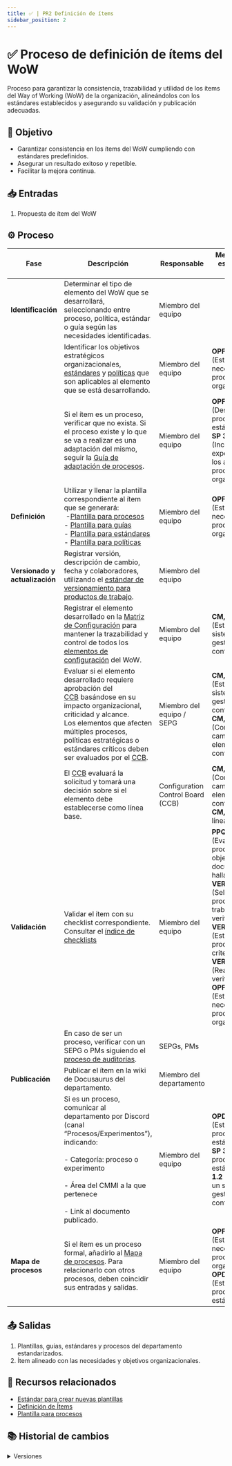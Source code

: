 ```yaml
---
title: ✅ | PR2 Definición de ítems
sidebar_position: 2
---
```

# ✅ Proceso de definición de ítems del WoW

Proceso para garantizar la consistencia, trazabilidad y utilidad de los ítems del Way of Working (WoW) de la organización, alineándolos con los estándares establecidos y asegurando su validación y publicación adecuadas.

## 🎯 Objetivo

- Garantizar consistencia en los ítems del WoW cumpliendo con estándares predefinidos.
- Asegurar un resultado exitoso y repetible.
- Facilitar la mejora continua.

## 📥 Entradas

1. Propuesta de ítem del WoW

## ⚙️ Proceso

| Fase                                  | Descripción                                                                                                                                                                                                                                                                                                                                                 | Responsable                       | Meta y práctica específica del CMMI                                                                                                                                                                                                                                                                                                                                                     |
| ------------------------------------- | ------------------------------------------------------------------------------------------------------------------------------------------------------------------------------------------------------------------------------------------------------------------------------------------------------------------------------------------------------------ | --------------------------------- | ----------------------------------------------------------------------------------------------------------------------------------------------------------------------------------------------------------------------------------------------------------------------------------------------------------------------------------------------------------------------------------------- |
| **Identificación**             | Determinar el tipo de elemento del WoW que se desarrollará, seleccionando entre proceso, política, estándar o guía según las necesidades identificadas.                                                                                                                                                                                                 | Miembro del equipo                |                                                                                                                                                                                                                                                                                                                                                                                           |
|                                       | Identificar los objetivos estratégicos organizacionales, [estándares](/docs/category/estandares) y [políticas](/docs/category/politicas) que son aplicables al elemento que se está desarrollando.                                                                                                                                                 | Miembro del equipo                | **OPF, SP 1.1** (Establecer las necesidades de proceso de la organización)                                                                                                                                                                                                                                                                                                        |  
| | Si el ítem es un proceso, verificar que no exista. Si el proceso existe y lo que se va a realizar es una adaptación del mismo, seguir la [Guía de adaptación de procesos](/docs/guias/documentacion/guiaAdaptacionDeProcesos.md). | Miembro del equipo | **OPF, SP 3.2** (Desplegar procesos estándar), **OPF, SP 3.4** (Incorporar las experiencias en los activos de proceso de la organización). |                                 
| **Definición**                 | Utilizar y llenar la plantilla correspondiente al ítem que se generará:<br /> -[Plantilla para procesos](../plantillas/plantilla-procesos.md) <br />- [Plantilla para guías](../plantillas/plantilla-guias.md) <br />- [Plantilla para estándares](../plantillas/plantilla-estandares.md) <br />- [Plantilla para políticas](../plantillas/plantilla-politicas.md) | Miembro del equipo                | **OPF, SP 1.1** (Establecer las necesidades de proceso de la organización)                                                                                                                                                                                                                                                                                                        |
| **Versionado y actualización** | Registrar versión, descripción de cambio, fecha y colaboradores, utilizando el [estándar de versionamiento para productos de trabajo](/docs/next/standards/estandar-versiones).                                                                                                                                                                                    | Miembro del equipo                |                                                                                                                                                                                                                                                                                                                                                                                           |
|                                       | Registrar el elemento desarrollado en la [Matriz de Configuración](https://docs.google.com/spreadsheets/d/1e73fKSTAhxyPqiPN32u_1mkIyCbzssFc-7Ylfs-HL3w/edit?usp=sharing) para mantener la trazabilidad y control de todos los [elementos de configuración](/docs/next/politicas/politica-elementos-de-configuración) del WoW.                                                                                              | Miembro del equipo                | **CM, SP 1.2** (Establecer un sistema de gestión de configuración)                                                                                                                                                                                                                                                                                                                |
|                                       | Evaluar si el elemento desarrollado requiere aprobación del [CCB](/docs/politicas/Politica-CCB) basándose en su impacto organizacional, criticidad y alcance.<br />Los elementos que afecten múltiples procesos, políticas estratégicas o estándares críticos deben ser evaluados por el [CCB](/docs/politicas/Politica-CCB).                               | Miembro del equipo / SEPG         | **CM, SP 2.1** (Establecer un sistema de gestión de configuración)<br />**CM, SP 2.2** (Controlar los cambios en los elementos de configuración)                                                                                                                                                                                                                           |
|                                       | El [CCB](/docs/politicas/Politica-CCB) evaluará la solicitud y tomará una decisión sobre si el elemento debe establecerse como línea base.                                                                                                                                                                                                                  | Configuration Control Board (CCB) | **CM, SP 2.2** (Controlar los cambios en los elementos de configuración)<br />**CM, SP 1.3** (Crear línea base)                                                                                                                                                                                                                                                             |
| **Validación**                 | Validar el ítem con su checklist correspondiente. Consultar el [índice de checklists](/docs/recursos/checklists.md)                                                                                                                                                                                                                                            | Miembro del equipo                | **PPQA, SP 1.2** (Evaluar productos objetivamente y documentar hallazgos) <br />**VER, SP 1.1** (Seleccionar los productos de trabajo para verificación)<br />**VER, SP 1.3** (Establecer procedimientos y criterios)<br />**VER, SP 3.1** (Realizar la verificación).<br />**OPF, SP 1.1** (Establecer las necesidades de proceso de la organización) |
|                                       | En caso de ser un proceso, verificar con un SEPG o PMs siguiendo el [proceso de auditorías](./PR12-auditorias.md).                                                                                                                                                                                                                                              | SEPGs, PMs                        |                                                                                                                                                                                                                                                                                                                                                                                           |
| **Publicación**                | Publicar el ítem en la wiki de Docusaurus del departamento.                                                                                                                                                                                                                                                                                                 | Miembro del departamento          |                                                                                                                                                                                                                                                                                                                                                                                           |
|                                       | Si es un proceso, comunicar al departamento por Discord (canal “Procesos/Experimentos”), indicando:<br></br> - Categoría: proceso o experimento <br></br> - Área del CMMI a la que pertenece <br></br> - Link al documento publicado.                                                                                                                    | Miembro del equipo                | **OPD, SP 1.1** (Establecer los procesos estándar), **OPF, SP 3.2** (Desplegar procesos estándar), **CM, SP 1.2** (Establecer un sistema de gestión de configuración).                                                                                                                                                                                              |
| **Mapa de procesos**            | Si el ítem es un proceso formal, añadirlo al [Mapa de procesos](/docs/procesos/mapa-procesos). Para relacionarlo con otros procesos, deben coincidir sus entradas y salidas.                                                                                                                                                                                   | Miembro del equipo                | **OPF, SP 1.1** (Establecer necesidades de proceso organizacionales), **OPD, SP 1.1** (Establecer los procesos estándar).                                                                                                                                                                                                                                                    |

## 📤 Salidas

1. Plantillas, guías, estándares y procesos del departamento estandarizados.
2. Ítem alineado con las necesidades y objetivos organizacionales.

## 📎 Recursos relacionados

- [Estándar para crear nuevas plantillas](/docs/next/standards/estandar-plantillas)
- [Definición de Ítems](/docs/next/procesos/PR2-definicion-items)
- [Plantilla para procesos](/docs/next/plantillas/plantilla-procesos)

## 📚 Historial de cambios

<details>
  <summary>Versiones</summary>
| **Versión** | **Descripción**                                              | **Fecha**     | **Colaborador**                                     |
|-------------|-------------------------------------------------------------------------|---------------|----------------------------------------------------------|
| **2.0.0**   | Proceso inicial para la generación de procesos.                         | —             | Valeria Zúñiga Mendoza, Paola María Garrido Monte        |
| **2.1.0**   | Adición de la plantilla base de procesos.                               | —             | Valeria Zúñiga Mendoza                                   |
| **2.2.0**   | Cambios de lógica para compatibilidad con Docusaurus.                   | —             | Juan Pablo Chávez Leal                                   |
| **2.3.0**   | Modificación en la sección de control de cambios.                       | 18/04/2025    | Miguel Ángel, Diego Alfaro                               |
| **2.4.0**   | Refactorización general.                                                | 18/04/2025    | Diego Fuentes                                            |
| **2.5.0**   | Implementación de la política de gestión de procesos.                   | 08/05/2025    | Mariana Juárez                                           |
| **2.6.0**   | Agregado de redirección a la guía de adaptación de procesos.            | 14/05/2025    | Ethan Luna                                               |
| **3.0.0**   | Incorporación del proceso de definición de ítems del WoW.               | 15/05/2025    | Daniel Contreras, Diego Antonio García Padilla           |
| **4.0.0**   | Actualización al nuevo formato estándar de procesos.                    | 18/05/2025    | Ángel Mauricio Ramírez Herrera                          |
| **4.1.0**     | Añadir link a índice de checklists y corregir redacción | 19/05/2025 | Daniel Contreras Chávez |
| **4.1.1** | Añadir link a índice a guía de adaptación y mapear OPF. | 26/05/2025 | Daniel Contreras Chávez |
| **4.2.0**     | Agregar gestión de configuración y OPF | 19/05/2025 | Angel Mauricio Ramírez Herrera |
</details>
